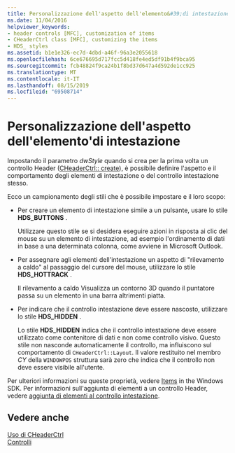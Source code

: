 ```yaml
---
title: Personalizzazione dell'aspetto dell'elemento&#39;di intestazione
ms.date: 11/04/2016
helpviewer_keywords:
- header controls [MFC], customization of items
- CHeaderCtrl class [MFC], customizing the items
- HDS_ styles
ms.assetid: b1e1e326-ec7d-4dbd-a46f-96a3e2055618
ms.openlocfilehash: 6ce676695d717fcc5d418fe4ed5df91b4f9bca95
ms.sourcegitcommit: fcb48824f9ca24b1f8bd37d647a4d592de1cc925
ms.translationtype: MT
ms.contentlocale: it-IT
ms.lasthandoff: 08/15/2019
ms.locfileid: "69508714"
---
```

# <a name="customizing-the-header-item39s-appearance"></a>Personalizzazione dell'aspetto dell'elemento&#39;di intestazione

Impostando il parametro *dwStyle* quando si crea per la prima volta un controllo Header ([CHeaderCtrl:: create](../mfc/reference/cheaderctrl-class.md#create)), è possibile definire l'aspetto e il comportamento degli elementi di intestazione o del controllo intestazione stesso.

Ecco un campionamento degli stili che è possibile impostare e il loro scopo:

- Per creare un elemento di intestazione simile a un pulsante, usare lo stile **HDS_BUTTONS** .

   Utilizzare questo stile se si desidera eseguire azioni in risposta ai clic del mouse su un elemento di intestazione, ad esempio l'ordinamento di dati in base a una determinata colonna, come avviene in Microsoft Outlook.

- Per assegnare agli elementi dell'intestazione un aspetto di "rilevamento a caldo" al passaggio del cursore del mouse, utilizzare lo stile **HDS_HOTTRACK** .

   Il rilevamento a caldo Visualizza un contorno 3D quando il puntatore passa su un elemento in una barra altrimenti piatta.

- Per indicare che il controllo intestazione deve essere nascosto, utilizzare lo stile **HDS_HIDDEN** .

   Lo stile **HDS_HIDDEN** indica che il controllo intestazione deve essere utilizzato come contenitore di dati e non come controllo visivo. Questo stile non nasconde automaticamente il controllo, ma influiscono sul comportamento di `CHeaderCtrl::Layout`. Il valore restituito nel membro *CY* della `WINDOWPOS` struttura sarà zero che indica che il controllo non deve essere visibile all'utente.

Per ulteriori informazioni su queste proprietà, vedere [Items](/windows/win32/Controls/header-controls) in the Windows SDK. Per informazioni sull'aggiunta di elementi a un controllo Header, vedere [aggiunta di elementi al controllo intestazione](../mfc/adding-items-to-the-header-control.md).

## <a name="see-also"></a>Vedere anche

[Uso di CHeaderCtrl](../mfc/using-cheaderctrl.md)<br/>
[Controlli](../mfc/controls-mfc.md)
